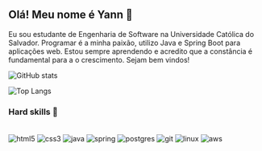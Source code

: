 ## Olá! Meu nome é Yann 👋
Eu sou estudante de Engenharia de Software na Universidade Católica do Salvador. Programar é a minha paixão, utilizo Java e Spring Boot para aplicações web. Estou sempre aprendendo e acredito que a constância é fundamental para a o crescimento. Sejam bem vindos!

![GitHub stats](https://github-readme-stats.vercel.app/api?username=yannd3v&show_icons=true&theme=merko)

![Top Langs](https://github-readme-stats.vercel.app/api/top-langs/?username=yannd3v&hide_progress=true)

### Hard skills 🔧

<div style="display: inline_block"><br/>
    <img align="center" alt="html5" src="https://img.shields.io/badge/HTML5-E34F26?style=for-the-badge&logo=html5&logoColor=white"/>
    <img align="center" alt="css3" src="https://img.shields.io/badge/CSS3-1572B6?style=for-the-badge&logo=css3&logoColor=white"/>
    <img align="center" alt="java" src="https://img.shields.io/badge/Java-ED8B00?style=for-the-badge&logo=openjdk&logoColor=white"/>
    <img align="center" alt="spring" src="https://img.shields.io/badge/Spring-6DB33F?style=for-the-badge&logo=spring&logoColor=white"/>
    <img align="center" alt="postgres" src="https://img.shields.io/badge/PostgreSQL-316192?style=for-the-badge&logo=postgresql&logoColor=white"/>
    <img align="center" alt="git" src="https://img.shields.io/badge/GIT-E44C30?style=for-the-badge&logo=git&logoColor=white"/>
    <img align="center" alt="linux" src="https://img.shields.io/badge/Linux-FCC624?style=for-the-badge&logo=linux&logoColor=black"/>
    <img align="center" alt="aws" src="https://img.shields.io/badge/Amazon_AWS-FF9900?style=for-the-badge&logo=amazonaws&logoColor=white"/>
</div>

